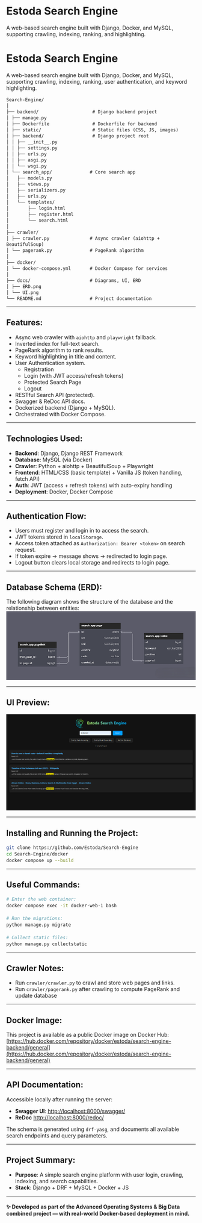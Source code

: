 # Estoda Search Engine

A web-based search engine built with Django, Docker, and MySQL, supporting crawling, indexing, ranking, and highlighting.

# Estoda Search Engine

A web-based search engine built with Django, Docker, and MySQL, supporting crawling, indexing, ranking, user authentication, and keyword highlighting.

```text
Search-Engine/
│
├── backend/                    # Django backend project
│ ├── manage.py
│ ├── Dockerfile                # Dockerfile for backend
│ ├── static/                   # Static files (CSS, JS, images)
│ ├── backend/                  # Django project root
│ │ ├── __init__.py
│ │ ├── settings.py
│ │ ├── urls.py
│ │ ├── asgi.py
│ │ └── wsgi.py
│ └── search_app/              # Core search app
│   ├── models.py
│   ├── views.py
│   ├── serializers.py
│   ├── urls.py
│   └── templates/
│       ├── login.html
│       ├── register.html
│       └── search.html
│
├── crawler/
│ ├── crawler.py               # Async crawler (aiohttp + BeautifulSoup)
│ └── pagerank.py              # PageRank algorithm
│
├── docker/
│ └── docker-compose.yml       # Docker Compose for services
│
├── docs/                      # Diagrams, UI, ERD
│ ├── ERD.png
│ └── UI.png
└── README.md                  # Project documentation
```
---

## Features:
* Async web crawler with `aiohttp` and `playwright` fallback.
* Inverted index for full-text search.
* PageRank algorithm to rank results.
* Keyword highlighting in title and content.
* User Authentication system.
    - Registration
    - Login (with JWT access/refresh tokens)
    - Protected Search Page
    - Logout 
* RESTful Search API (protected).
* Swagger & ReDoc API docs.
* Dockerized backend (Django + MySQL).
* Orchestrated with Docker Compose.

---

## Technologies Used:

- **Backend**: Django, Django REST Framework
- **Database**: MySQL (via Docker)
- **Crawler**: Python + aiohttp + BeautifulSoup + Playwright
- **Frontend**: HTML/CSS (basic template) + Vanilla JS (token handling, fetch API)
- **Auth**: JWT (access + refresh tokens) with auto-expiry handling
- **Deployment**: Docker, Docker Compose

---

## Authentication Flow:

- Users must register and login in to access the search.
- JWT tokens stored in `localStorage`.
- Access token attached as `Authorization: Bearer <token>` on search request.
- If token expire -> message shows -> redirected to login page.
- Logout button clears local storage and redirects to login page.

---

## Database Schema (ERD):

The following diagram shows the structure of the database and the relationship between entities:
![ERD](docs/ERD.png) 

---

## UI Preview:

![Search UI](docs/UI.png)

---

## Installing and Running the Project:

```bash
git clone https://github.com/Estoda/Search-Engine
cd Search-Engine/docker
docker compose up --build
```

---
## Useful Commands: 

```bash
# Enter the web container:
docker compose exec -it docker-web-1 bash

# Run the migrations:
python manage.py migrate

# Collect static files:
python manage.py collectstatic
```

---

## Crawler Notes:

- Run `crawler/crawler.py` to crawl and store web pages and links.
- Run `crawler/pagerank.py` after crawling to compute PageRank and update database

---

## Docker Image:

This project is available as a public Docker image on Docker Hub:
[https://hub.docker.com/repository/docker/estoda/search-engine-backend/general](https://hub.docker.com/repository/docker/estoda/search-engine-backend/general)

---


## API Documentation:

Accessible locally after running the server:

- **Swagger UI**: [http://localhost:8000/swagger/](http://localhost:8000/swagger/)
- **ReDoc** [http://localhost:8000/redoc/](http://localhost:8000/redoc/)

The schema is generated using `drf-yasg`, and documents all available search endpoints and query parameters.

---

## Project Summary:

- **Purpose**:  A simple search engine platform with user login, crawling, indexing, and search capabilities.
- **Stack**: Django + DRF + MySQL + Docker + JS

---

#### ✨ Developed as part of the Advanced Operating Systems & Big Data combined project — with real-world Docker-based deployment in mind.